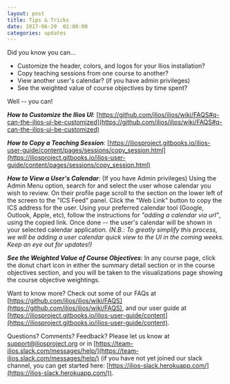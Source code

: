 ```yaml
---
layout: post
title: Tips & Tricks
date: 2017-06-29  01:00:00
categories: updates
---
```


Did you know you can...
* Customize the header, colors, and logos for your Ilios installation?
* Copy teaching sessions from one course to another?
* View another user's calendar? (if you have admin privileges)
*  See the weighted value of course objectives by time spent?

Well -- you can!

**_How to Customize the Ilios UI_**: [https://github.com/ilios/ilios/wiki/FAQS#q-can-the-ilios-ui-be-customized](https://github.com/ilios/ilios/wiki/FAQS#q-can-the-ilios-ui-be-customized)

**_How to Copy a Teaching Session_**: [https://iliosproject.gitbooks.io/ilios-user-guide/content/pages/sessions/copy_session.html](https://iliosproject.gitbooks.io/ilios-user-guide/content/pages/sessions/copy_session.html)

**_How to View a User's Calendar_**: (If you have Admin privileges) Using the Admin Menu option, search for and select the user whose calendar you wish to review. On their profile page scroll to the section on the lower left of the screen to the "ICS Feed" panel. Click the "Web Link" button to copy the ICS address for the user. Using your preferred calendar tool (Google, Outlook, Apple, etc), follow the instructions for _"adding a calendar via url"_, using the copied link. Once done -- the user's calendar will be shown in your selected calendar application. _(N.B.: To greatly simplify this process, we will be adding a user calendar quick view to the UI in the coming weeks. Keep an eye out for updates!)_

**_See the Weighted Value of Course Objectives_**: In any course page, click the donut chart icon in either the summary detail section or in the course objectives section, and you will be taken to the visualizations page showing the course objective weightings.

Want to know more? Check out some of our FAQs at  [https://github.com/ilios/ilios/wiki/FAQS](https://github.com/ilios/ilios/wiki/FAQS), and our user guide at [https://iliosproject.gitbooks.io/ilios-user-guide/content](https://iliosproject.gitbooks.io/ilios-user-guide/content).

Questions? Comments? Feedback? Please let us know at support@iliosproject.org or in [https://team-ilios.slack.com/messages/help/](https://team-ilios.slack.com/messages/help/) (if you have not yet joined our slack channel, you can get started here: [https://ilios-slack.herokuapp.com/](https://ilios-slack.herokuapp.com/)).
